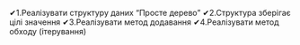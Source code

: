 ✔1.Реалізувати структуру даних “Просте дерево”
✔2.Структура зберігає цілі значення
✔3.Реалізувати метод додавання
✔4.Реалізувати метод обходу (ітерування)
